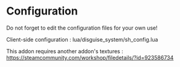 # Configuration
Do not forget to edit the configuration files for your own use!

Client-side configuration : lua/disguise_system/sh_config.lua

This addon requires another addon's textures :
https://steamcommunity.com/workshop/filedetails/?id=923586734
